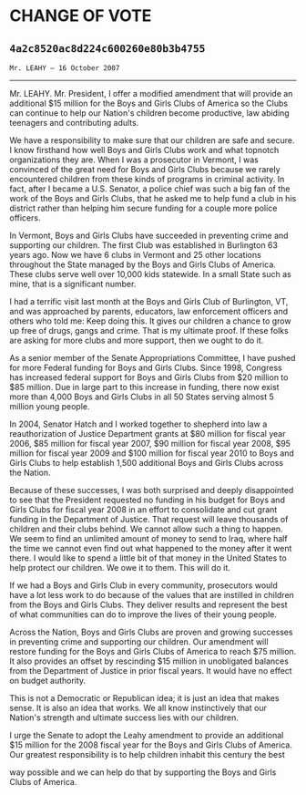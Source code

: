 # CHANGE OF VOTE
## `4a2c8520ac8d224c600260e80b3b4755`
`Mr. LEAHY — 16 October 2007`

---


Mr. LEAHY. Mr. President, I offer a modified amendment that will 
provide an additional $15 million for the Boys and Girls Clubs of 
America so the Clubs can continue to help our Nation's children become 
productive, law abiding teenagers and contributing adults.

We have a responsibility to make sure that our children are safe and 
secure. I know firsthand how well Boys and Girls Clubs work and what 
topnotch organizations they are. When I was a prosecutor in Vermont, I 
was convinced of the great need for Boys and Girls Clubs because we 
rarely encountered children from these kinds of programs in criminal 
activity. In fact, after I became a U.S. Senator, a police chief was 
such a big fan of the work of the Boys and Girls Clubs, that he asked 
me to help fund a club in his district rather than helping him secure 
funding for a couple more police officers.

In Vermont, Boys and Girls Clubs have succeeded in preventing crime 
and supporting our children. The first Club was established in 
Burlington 63 years ago. Now we have 6 clubs in Vermont and 25 other 
locations throughout the State managed by the Boys and Girls Clubs of 
America. These clubs serve well over 10,000 kids statewide. In a small 
State such as mine, that is a significant number.

I had a terrific visit last month at the Boys and Girls Club of 
Burlington, VT, and was approached by parents, educators, law 
enforcement officers and others who told me: Keep doing this. It gives 
our children a chance to grow up free of drugs, gangs and crime. That 
is my ultimate proof. If these folks are asking for more clubs and more 
support, then we ought to do it.

As a senior member of the Senate Appropriations Committee, I have 
pushed for more Federal funding for Boys and Girls Clubs. Since 1998, 
Congress has increased federal support for Boys and Girls Clubs from 
$20 million to $85 million. Due in large part to this increase in 
funding, there now exist more than 4,000 Boys and Girls Clubs in all 50 
States serving almost 5 million young people.

In 2004, Senator Hatch and I worked together to shepherd into law a 
reauthorization of Justice Department grants at $80 million for fiscal 
year 2006, $85 million for fiscal year 2007, $90 million for fiscal 
year 2008, $95 million for fiscal year 2009 and $100 million for fiscal 
year 2010 to Boys and Girls Clubs to help establish 1,500 additional 
Boys and Girls Clubs across the Nation.

Because of these successes, I was both surprised and deeply 
disappointed to see that the President requested no funding in his 
budget for Boys and Girls Clubs for fiscal year 2008 in an effort to 
consolidate and cut grant funding in the Department of Justice. That 
request will leave thousands of children and their clubs behind. We 
cannot allow such a thing to happen. We seem to find an unlimited 
amount of money to send to Iraq, where half the time we cannot even 
find out what happened to the money after it went there. I would like 
to spend a little bit of that money in the United States to help 
protect our children. We owe it to them. This will do it.

If we had a Boys and Girls Club in every community, prosecutors would 
have a lot less work to do because of the values that are instilled in 
children from the Boys and Girls Clubs. They deliver results and 
represent the best of what communities can do to improve the lives of 
their young people.

Across the Nation, Boys and Girls Clubs are proven and growing 
successes in preventing crime and supporting our children. Our 
amendment will restore funding for the Boys and Girls Clubs of America 
to reach $75 million. It also provides an offset by rescinding $15 
million in unobligated balances from the Department of Justice in prior 
fiscal years. It would have no effect on budget authority.

This is not a Democratic or Republican idea; it is just an idea that 
makes sense. It is also an idea that works. We all know instinctively 
that our Nation's strength and ultimate success lies with our children.

I urge the Senate to adopt the Leahy amendment to provide an 
additional $15 million for the 2008 fiscal year for the Boys and Girls 
Clubs of America. Our greatest responsibility is to help children 
inhabit this century the best


way possible and we can help do that by supporting the Boys and Girls 
Clubs of America.